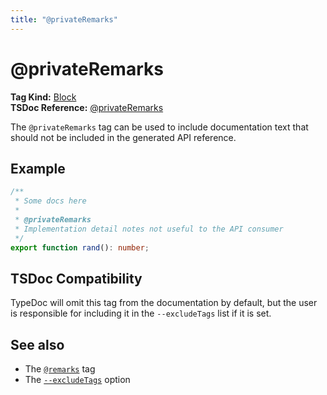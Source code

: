 ```yaml
---
title: "@privateRemarks"
---
```


# @privateRemarks

**Tag Kind:** [Block](../tags.md#Block-Tags) <br>
**TSDoc Reference:** [@privateRemarks](https://tsdoc.org/pages/tags/privateRemarks/)

The `@privateRemarks` tag can be used to include documentation text that should not be included
in the generated API reference.

## Example

```ts
/**
 * Some docs here
 *
 * @privateRemarks
 * Implementation detail notes not useful to the API consumer
 */
export function rand(): number;
```

## TSDoc Compatibility

TypeDoc will omit this tag from the documentation by default, but the user is responsible for including it in
the `--excludeTags` list if it is set.

## See also

-   The [`@remarks`](remarks.md) tag
-   The [`--excludeTags`](../options/comments.md#excludeTags) option
